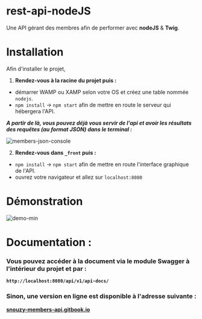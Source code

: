 
# rest-api-nodeJS
Une API gérant des membres afin de performer avec **nodeJS** & **Twig**.

# Installation
Afin d'installer le projet, 
1. **Rendez-vous à la racine du projet puis :**
- démarrer WAMP ou XAMP selon votre OS et créez une table nommée `nodejs`.
- `npm install` -> `npm start` afin de mettre en route le serveur qui hébergera l'API.

***A partir de là, vous pouvez déjà vous servir de l'api et avoir les résultats des requêtes (au format JSON) dans le terminal :***

![members-json-console](https://user-images.githubusercontent.com/32961176/76985681-e2ac7d80-6940-11ea-8771-0688150364f5.JPG)

2. **Rendez-vous dans `_front` puis :**
- `npm install` -> `npm start` afin de mettre en route l'interface graphique de l'API.
- ouvrez votre navigateur et allez sur `localhost:8080`

# Démonstration
![demo-min](https://user-images.githubusercontent.com/32961176/76993337-f65de100-694c-11ea-9efe-0c023d39c62e.gif)
# Documentation :
### Vous pouvez accéder à la document via le module Swagger à l'intérieur du projet et par :
**`http://localhost:8080/api/v1/api-docs/`**


### Sinon, une version **en ligne** est disponible à l'adresse suivante :
[**snouzy-members-api.gitbook.io**](https://snouzy-members-api.gitbook.io/snouzy-rest-members-api/)

